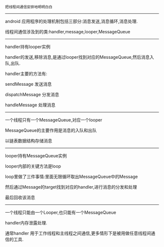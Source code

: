 `把线程间通信安排地明明白白`

---

android 应用程序的处理机制包括三部分:消息发送,消息循环,消息处理.

线程间通信涉及到的类:handler,message,looper,MessageQueue

---

handler持有looper实例

handler的发送,移除消息,是通过looper找到对应的MessageQueue,然后消息入队,出队.

handler主要的方法有:

sendMessage 发送消息

dispatchMessage 分发消息

handleMessage 处理消息

---

一个线程只有一个MessageQueue,对应一个looper

MessageQueue的主要作用是消息的入队和出队

以链表数据结构存储消息

---

looper持有MessageQueue实例

looper内部的关键方法是loop

loop里做了三件事情:里面无限循环取出MessageQueue中的Message

然后通过Message的target找到对应的handler,进行消息的分发和处理

最后回收该消息

---

一个线程只能由一个Looper,也只能有一个MessageQueue

handler内存泄露处理.

通常handler 用于工作线程和主线程之间通信,更多情形下是被用做任意线程间通信的工具.